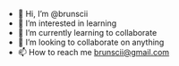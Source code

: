 - 👋 Hi, I’m @brunscii
- 👀 I’m interested in learning
- 🌱 I’m currently learning to collaborate
- 💞️ I’m looking to collaborate on anything
- 📫 How to reach me brunscii@gmail.com

<!---
brunscii/brunscii is a ✨ special ✨ repository because its `README.md` (this file) appears on your GitHub profile.
You can click the Preview link to take a look at your changes.
--->
